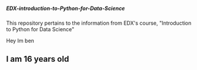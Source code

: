 ##### EDX-introduction-to-Python-for-Data-Science
This repository pertains to the information from EDX's course, "Introduction to Python for Data Science"

Hey Im ben
## I am 16 years old
